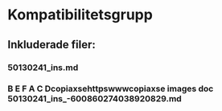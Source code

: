 # Kompatibilitetsgrupp

## Inkluderade filer:


### 50130241_ins.md

### B E F A C Dcopiaxsehttpswwwcopiaxse  images  doc  50130241_ins_-600860274038920829.md